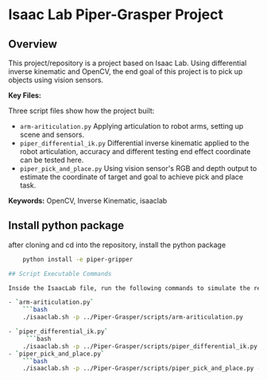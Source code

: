 # Isaac Lab Piper-Grasper Project

## Overview

This project/repository is a project based on Isaac Lab. Using differential inverse kinematic and OpenCV, the end goal of this project is to pick up objects using vision sensors.

**Key Files:**

Three script files show how the project built:

- `arm-ariticulation.py` Applying articulation to robot arms, setting up scene and sensors.
- `piper_differential_ik.py` Differential inverse kinematic applied to the robot articulation, accuracy and different testing end effect coordinate can be tested here.
- `piper_pick_and_place.py` Using vision sensor's RGB and depth output to estimate the coordinate of target and goal to achieve pick and place task.

**Keywords:** OpenCV, Inverse Kinematic, isaaclab

## Install python package

after cloning and cd into the repository, install the python package

```bash
    python install -e piper-gripper

## Script Executable Commands

Inside the IsaacLab file, run the following commands to simulate the relative file.

- `arm-ariticulation.py`
    ```bash
    ./isaaclab.sh -p ../Piper-Grasper/scripts/arm-ariticulation.py

- `piper_differential_ik.py`
     ```bash
    ./isaaclab.sh -p ../Piper-Grasper/scripts/piper_differential_ik.py --enable_cameras
- `piper_pick_and_place.py`
    ```bash
    ./isaaclab.sh -p ../Piper-Grasper/scripts/piper_pick_and_place.py --enable_cameras
